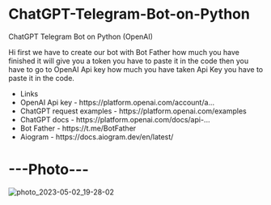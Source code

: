 # ChatGPT-Telegram-Bot-on-Python
ChatGPT Telegram Bot on Python (OpenAI)
<p>Hi first we have to create our bot with Bot Father how much you have finished it will give you a token you have to paste it in the code then you have to go to OpenAI Api key how much you have taken Api Key you have to paste it in the code.</p>
<ul>
<li>Links</li>
<li>OpenAI Api key - https://platform.openai.com/account/a...</li>
<li>ChatGPT request examples - https://platform.openai.com/examples</li>
<li>ChatGPT docs - https://platform.openai.com/docs/api-...</li>
<li>Bot Father - https://t.me/BotFather</li>
<li>Aiogram - https://docs.aiogram.dev/en/latest/</li>
</ul>
<h1>---Photo---</h1>

![photo_2023-05-02_19-28-02](https://user-images.githubusercontent.com/103877241/235740321-ec5b32c7-fd9e-4fc1-8ae3-6d8cd97e230c.jpg)

